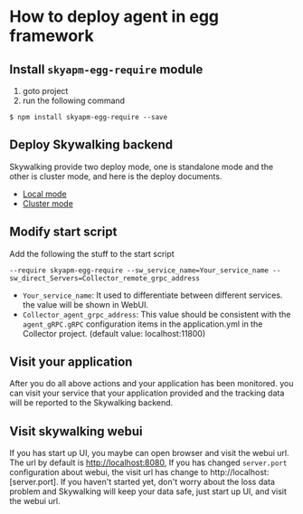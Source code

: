 # How to deploy agent in egg framework

## Install `skyapm-egg-require` module
1. goto project 
2. run the following command
```shell
$ npm install skyapm-egg-require --save
```

## Deploy Skywalking backend
Skywalking provide two deploy mode, one is standalone mode and the other is cluster mode, and here is the deploy documents.
* [Local mode](https://github.com/apache/incubator-skywalking/blob/master/docs/en/Deploy-backend-in-standalone-mode.md)
* [Cluster mode](https://github.com/apache/incubator-skywalking/blob/master/docs/en/Deploy-backend-in-cluster-mode.md)

## Modify start script
Add the following the stuff to the start script
```
--require skyapm-egg-require --sw_service_name=Your_service_name --sw_direct_Servers=Collector_remote_grpc_address
```

* `Your_service_name`: It used to differentiate between different services. the value will be shown in WebUI.
* `Collector_agent_grpc_address`: This value should be consistent with the `agent_gRPC.gRPC` configuration items in the application.yml in the Collector project. (default value: localhost:11800)


## Visit your application
After you do all above actions and your application has been monitored. you can visit your service that your application provided and the tracking data will be reported to the Skywalking backend.

## Visit skywalking webui
If you has start up UI, you maybe can open browser and visit the webui url. The url by default is [http://localhost:8080](http://localhost:8080), If you has changed `server.port` configuration about webui, the visit url has change to http://localhost:[server.port]. If you haven't started yet, don't worry about the loss data problem and Skywalking will keep your data safe, just start up UI, and visit the webui url.

